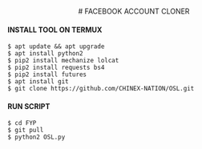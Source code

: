 </br>
<p align="center">
      # FACEBOOK ACCOUNT CLONER
</p>

#### INSTALL TOOL ON TERMUX
```python2
$ apt update && apt upgrade
$ apt install python2
$ pip2 install mechanize lolcat
$ pip2 install requests bs4
$ pip2 install futures
$ apt install git
$ git clone https://github.com/CHINEX-NATION/OSL.git
```
#### RUN SCRIPT
```python2
$ cd FYP
$ git pull
$ python2 OSL.py
